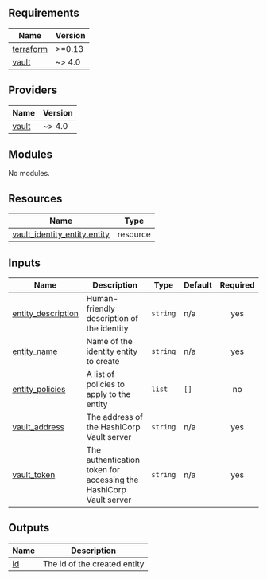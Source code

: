 <!-- BEGIN_TF_DOCS -->
## Requirements

| Name | Version |
|------|---------|
| <a name="requirement_terraform"></a> [terraform](#requirement\_terraform) | >=0.13 |
| <a name="requirement_vault"></a> [vault](#requirement\_vault) | ~> 4.0 |

## Providers

| Name | Version |
|------|---------|
| <a name="provider_vault"></a> [vault](#provider\_vault) | ~> 4.0 |

## Modules

No modules.

## Resources

| Name | Type |
|------|------|
| [vault_identity_entity.entity](https://registry.terraform.io/providers/hashicorp/vault/latest/docs/resources/identity_entity) | resource |

## Inputs

| Name | Description | Type | Default | Required |
|------|-------------|------|---------|:--------:|
| <a name="input_entity_description"></a> [entity\_description](#input\_entity\_description) | Human-friendly description of the identity | `string` | n/a | yes |
| <a name="input_entity_name"></a> [entity\_name](#input\_entity\_name) | Name of the identity entity to create | `string` | n/a | yes |
| <a name="input_entity_policies"></a> [entity\_policies](#input\_entity\_policies) | A list of policies to apply to the entity | `list` | `[]` | no |
| <a name="input_vault_address"></a> [vault\_address](#input\_vault\_address) | The address of the HashiCorp Vault server | `string` | n/a | yes |
| <a name="input_vault_token"></a> [vault\_token](#input\_vault\_token) | The authentication token for accessing the HashiCorp Vault server | `string` | n/a | yes |

## Outputs

| Name | Description |
|------|-------------|
| <a name="output_id"></a> [id](#output\_id) | The id of the created entity |
<!-- END_TF_DOCS -->